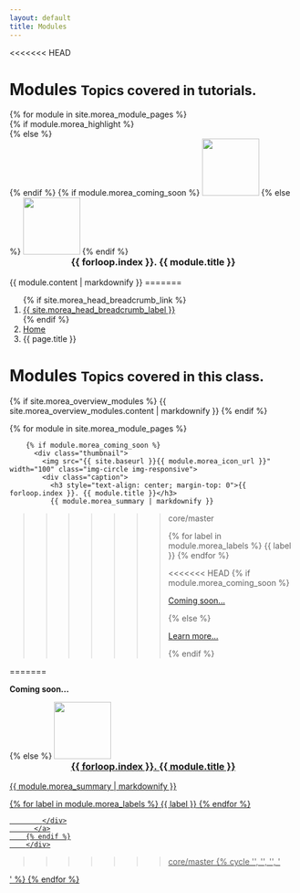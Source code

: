 ```yaml
---
layout: default
title: Modules
---
```


<<<<<<< HEAD
<div class="container">
  <h1>Modules <small>Topics covered in tutorials.</small></h1>
  <div class="row">
     {% for module in site.morea_module_pages %}
        <div class="col-sm-3">
        {% if module.morea_highlight %}
          <div class="thumbnail section-background-1">
        {% else %}
          <div class="thumbnail">
        {% endif %}
            {% if module.morea_coming_soon %}
              <img src="{{ site.baseurl }}{{ module.morea_icon_url }}" width="100" class="img-circle img-responsive morea-img-hover">
            {% else %}
              <a href="{{ module.morea_id }}" role="button"><img src="{{ site.baseurl }}{{ module.morea_icon_url }}" width="100" class="img-circle img-responsive morea-img-hover"></a>
            {% endif %}
            <div class="caption">
              <h3 style="text-align: center; margin-top: 0">{{ forloop.index }}. {{ module.title }}</h3>
              {{ module.content | markdownify }}
=======
<div class="breadcrumb-bar">
  <div class="container">
    <ol class="breadcrumb">
        {% if site.morea_head_breadcrumb_link %}
          <li><a href="{{ site.morea_head_breadcrumb_link }}">{{ site.morea_head_breadcrumb_label }}</a></li>
          {% endif %}
      <li><a href="{{ site.baseurl }}/">Home</a></li>
      <li class="active">{{ page.title }}</li>
    </ol>
  </div>
</div>

<div class="container">
  <h1>Modules <small>Topics covered in this class.</small></h1>
  
  {% if site.morea_overview_modules %}
    {{ site.morea_overview_modules.content | markdownify }}
  {% endif %}
  
  <div class="row">
     {% for module in site.morea_module_pages %}
        <div class="col-sm-3">
        
        {% if module.morea_coming_soon %}
          <div class="thumbnail">
            <img src="{{ site.baseurl }}{{ module.morea_icon_url }}" width="100" class="img-circle img-responsive">
            <div class="caption">
              <h3 style="text-align: center; margin-top: 0">{{ forloop.index }}. {{ module.title }}</h3>
              {{ module.morea_summary | markdownify }}
>>>>>>> core/master
              <p>
              {% for label in module.morea_labels %}
                <span class="badge">{{ label }}</span>
              {% endfor %}
              </p>
<<<<<<< HEAD
              {% if module.morea_coming_soon %}
                <p class="text-center"><a href="#" class="btn btn-default" role="button">Coming soon...</a></p>
              {% else %}
                <p class="text-center"><a href="{{ module.morea_id }}" class="btn btn-primary" role="button">Learn more...</a></p>
              {% endif %}
            </div>
          </div>
        </div>
=======
              <p class="text-center"><b>Coming soon...</b></p>
            </div>
          </div>
        {% else %}
          <a href= "{{ module.morea_id }}" class="thumbnail">
            <img src="{{ site.baseurl }}{{ module.morea_icon_url }}" width="100" class="img-circle img-responsive">
            <div class="caption">
              <h3 style="text-align: center; margin-top: 0">{{ forloop.index }}. {{ module.title }}</h3>
              {{ module.morea_summary | markdownify }}
              <p>
              {% for label in module.morea_labels %}
                <span class="badge">{{ label }}</span>
              {% endfor %}
              </p>
              
            </div>
          </a>
        {% endif %}
        </div>
         
>>>>>>> core/master
       {% cycle '', '', '', '</div><div class="row">' %}
     {% endfor %}
  </div>
</div>


